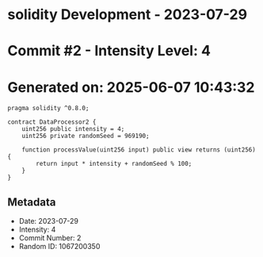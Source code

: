 ﻿# solidity Development - 2023-07-29
# Commit #2 - Intensity Level: 4
# Generated on: 2025-06-07 10:43:32
```solidity
pragma solidity ^0.8.0;

contract DataProcessor2 {
    uint256 public intensity = 4;
    uint256 private randomSeed = 969190;

    function processValue(uint256 input) public view returns (uint256) {
        return input * intensity + randomSeed % 100;
    }
}
```
## Metadata
- Date: 2023-07-29
- Intensity: 4
- Commit Number: 2
- Random ID: 1067200350

